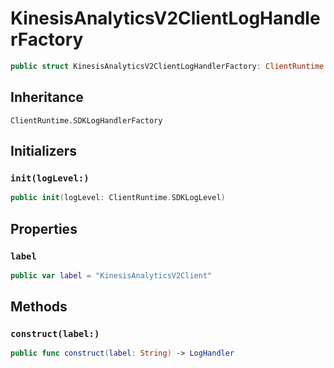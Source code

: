 # KinesisAnalyticsV2ClientLogHandlerFactory

``` swift
public struct KinesisAnalyticsV2ClientLogHandlerFactory: ClientRuntime.SDKLogHandlerFactory 
```

## Inheritance

`ClientRuntime.SDKLogHandlerFactory`

## Initializers

### `init(logLevel:)`

``` swift
public init(logLevel: ClientRuntime.SDKLogLevel) 
```

## Properties

### `label`

``` swift
public var label = "KinesisAnalyticsV2Client"
```

## Methods

### `construct(label:)`

``` swift
public func construct(label: String) -> LogHandler 
```
